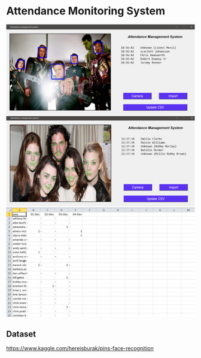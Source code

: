 # Attendance Monitoring System
![Screenshot 1](https://github.com/praj9719/ams/blob/main/screenshots/avengers.png?raw=true)
![Screenshot 2](https://github.com/praj9719/ams/blob/main/screenshots/got.png?raw=true)
![Screenshot 3](https://github.com/praj9719/ams/blob/main/screenshots/sheet.png?raw=true)
## Dataset
https://www.kaggle.com/hereisburak/pins-face-recognition
